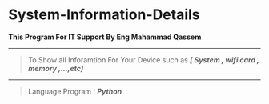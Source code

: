 # System-Information-Details

**This Program For IT Support  By Eng Mahammad Qassem**
***
>To Show all Inforamtion For Your Device such as ***[ System , wifi card , memory ,...,etc]***
***
>Language Program : ***Python***
